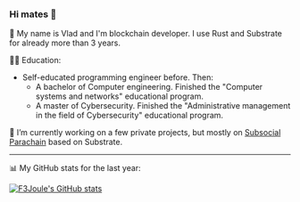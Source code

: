 ### Hi mates 👋

🌱 My name is Vlad and I'm blockchain developer. I use Rust and Substrate for already more than 3 years.

🧑‍🎓 Education:
- Self-educated programming engineer before. Then:
  - A bachelor of Computer engineering. Finished the "Computer systems and networks" educational program.
  - A master of Cybersecurity. Finished the "Administrative management in the field of Cybersecurity" educational program.


🔭 I’m currently working on a few private projects, but mostly on [Subsocial Parachain](https://github.com/dappforce/subsocial-parachain) based on Substrate.

---
📊 My GitHub stats for the last year:

[![F3Joule's GitHub stats](https://github-readme-stats.vercel.app/api?username=f3joule&theme=dracula&show_icons=true&count_private=true&hide_title=true)](https://github.com/f3joule/f3joule)
